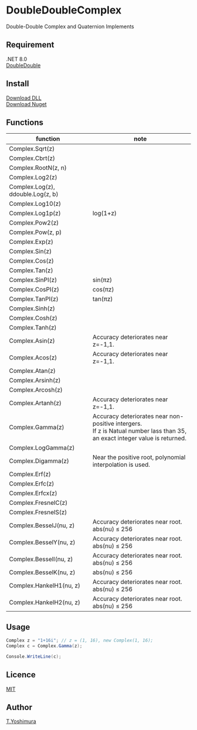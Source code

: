 # DoubleDoubleComplex
 Double-Double Complex and Quaternion Implements 

## Requirement
.NET 8.0  
[DoubleDouble](https://github.com/tk-yoshimura/DoubleDouble)

## Install

[Download DLL](https://github.com/tk-yoshimura/DoubleDoubleComplex/releases)  
[Download Nuget](https://www.nuget.org/packages/tyoshimura.doubledouble.complex/)  

## Functions

| function | note |
| ---- | ---- |
| Complex.Sqrt(z) | |
| Complex.Cbrt(z) | |
| Complex.RootN(z, n) | |
| Complex.Log2(z) | |
| Complex.Log(z), ddouble.Log(z, b) | |
| Complex.Log10(z) | |
| Complex.Log1p(z) | log(1+z) |
| Complex.Pow2(z) | |
| Complex.Pow(z, p) | |
| Complex.Exp(z) | |
| Complex.Sin(z) | |
| Complex.Cos(z) | |
| Complex.Tan(z) | |
| Complex.SinPI(z) | sin(&pi;z) |
| Complex.CosPI(z) | cos(&pi;z) |
| Complex.TanPI(z) | tan(&pi;z) |
| Complex.Sinh(z) | |
| Complex.Cosh(z) | |
| Complex.Tanh(z) | |
| Complex.Asin(z) | Accuracy deteriorates near z=-1,1. |
| Complex.Acos(z) | Accuracy deteriorates near z=-1,1. |
| Complex.Atan(z) | |
| Complex.Arsinh(z) | |
| Complex.Arcosh(z) | |
| Complex.Artanh(z) | Accuracy deteriorates near z=-1,1. |
| Complex.Gamma(z) | Accuracy deteriorates near non-positive intergers. <br/> If z is Natual number lass than 35, an exact integer value is returned. |
| Complex.LogGamma(z) | |
| Complex.Digamma(z) | Near the positive root, polynomial interpolation is used. |
| Complex.Erf(z) | |
| Complex.Erfc(z) | |
| Complex.Erfcx(z) | |
| Complex.FresnelC(z) | |
| Complex.FresnelS(z) | |
| Complex.BesselJ(nu, z) | Accuracy deteriorates near root.<br/>abs(nu) &leq; 256 |
| Complex.BesselY(nu, z) | Accuracy deteriorates near root.<br/>abs(nu) &leq; 256 |
| Complex.BesselI(nu, z) | Accuracy deteriorates near root.<br/>abs(nu) &leq; 256 |
| Complex.BesselK(nu, z) | abs(nu) &leq; 256 |
| Complex.HankelH1(nu, z) | Accuracy deteriorates near root.<br/>abs(nu) &leq; 256 |
| Complex.HankelH2(nu, z) | Accuracy deteriorates near root.<br/>abs(nu) &leq; 256 |


## Usage

```csharp
Complex z = "1+16i"; // z = (1, 16), new Complex(1, 16);
Complex c = Complex.Gamma(z);

Console.WriteLine(c);
```

## Licence
[MIT](https://github.com/tk-yoshimura/DoubleDoubleComplex/blob/main/LICENSE)

## Author

[T.Yoshimura](https://github.com/tk-yoshimura)
